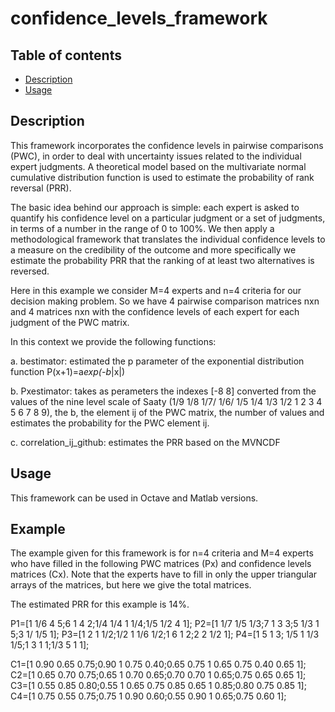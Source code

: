 # confidence_levels_framework

## Table of contents
- [Description](#description)
- [Usage](#usage)

## Description

This framework incorporates the confidence levels in pairwise comparisons (PWC), in order to deal with uncertainty issues related to the individual expert judgments.
A theoretical model based on the multivariate normal cumulative distribution function is used to estimate the probability of rank reversal (PRR).

The basic idea behind our approach is simple: each expert is asked to quantify his confidence level on a particular judgment or a set of judgments, in terms of a number
in the range of 0 to 100%. We then apply a methodological framework that translates the individual confidence levels to a measure on the credibility of the outcome and
more specifically we estimate the probability PRR that the ranking of at least two alternatives is reversed.

Here in this example we consider M=4 experts and n=4 criteria for our decision making problem. So we have 4 pairwise comparison matrices nxn and 4 matrices nxn with the confidence levels of each expert for each judgment of the PWC matrix.

In this context we provide the following functions:

a. bestimator: estimated the p parameter of the exponential distribution function P(x+1)=a*exp(-b*|x|)

b. Pxestimator: takes as perameters the indexes [-8  8] converted from the values of the nine level scale of Saaty (1/9 1/8 1/7/ 1/6/ 1/5 1/4 1/3 1/2 1 2 3 4 5 6 7 8 9), the b, the element ij of the PWC matrix, the number of values and estimates the probability for the PWC element ij. 

c. correlation_ij_github: estimates the PRR based on the MVNCDF


## Usage
This framework can be used in Octave and Matlab versions.

## Example 
The example given for this framework is for n=4 criteria and M=4 experts who have filled in the following PWC matrices (Px) and confidence levels matrices (Cx). Note that the experts have to fill in only the upper triangular arrays of the matrices, but here we give the total matrices.

The estimated PRR for this example is 14%.

P1=[1 1/6 4 5;6 1 4 2;1/4 1/4 1 1/4;1/5 1/2 4 1];
P2=[1 1/7 1/5 1/3;7 1 3 3;5 1/3 1 5;3 1/ 1/5 1];
P3=[1 2 1 1/2;1/2 1 1/6 1/2;1 6 1 2;2 2 1/2 1];
P4=[1 5 1 3; 1/5 1 1/3 1/5;1 3 1 1;1/3 5 1 1];

C1=[1 0.90 0.65 0.75;0.90 1 0.75 0.40;0.65 0.75 1 0.65 0.75 0.40 0.65 1];
C2=[1 0.65 0.70 0.75;0.65 1 0.70 0.65;0.70 0.70 1 0.65;0.75 0.65 0.65 1];
C3=[1 0.55 0.85 0.80;0.55 1 0.65 0.75 0.85 0.65 1 0.85;0.80 0.75 0.85 1];
C4=[1 0.75 0.55 0.75;0.75 1 0.90 0.60;0.55 0.90 1 0.65;0.75 0.60 1];
